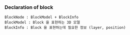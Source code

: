 ### Declaration of block

````
BlockNode : BlockModel + BlockInfo
BlockModel : Block 을 표현하는 3D 모델
BlockInfo : Block 을 표현하는데 필요한 정보 (layer, position)
````